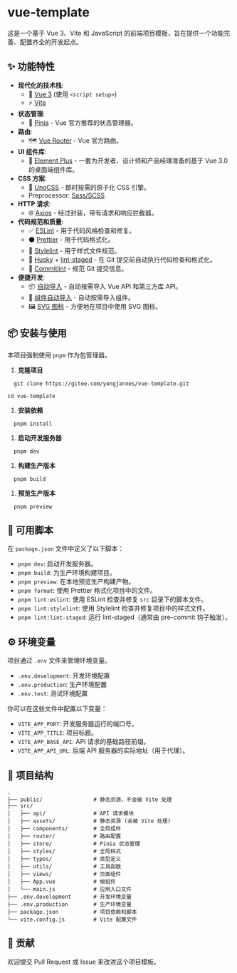 # vue-template

这是一个基于 Vue 3、Vite 和 JavaScript 的前端项目模板，旨在提供一个功能完善、配置齐全的开发起点。

## ✨ 功能特性

- **现代化的技术栈**:
  - 🚀 [Vue 3](https://vuejs.org/) (使用 `<script setup>`)
  - ⚡️ [Vite](https://vitejs.dev/)
- **状态管理**:
  - 🍍 [Pinia](https://pinia.vuejs.org/) - Vue 官方推荐的状态管理器。
- **路由**:
  - 🗺️ [Vue Router](https://router.vuejs.org/) - Vue 官方路由。
- **UI 组件库**:
  - 🧩 [Element Plus](https://element-plus.org/) - 一套为开发者、设计师和产品经理准备的基于 Vue 3.0 的桌面端组件库。
- **CSS 方案**:
  - 🎨 [UnoCSS](https://github.com/unocss/unocss) - 即时按需的原子化 CSS 引擎。
  - Preprocessor: [Sass/SCSS](https://sass-lang.com/)
- **HTTP 请求**:
  - 🌐 [Axios](https://axios-http.com/) - 经过封装，带有请求和响应拦截器。
- **代码规范和质量**:
  - ✅ [ESLint](https://eslint.org/) - 用于代码风格检查和修复。
  - ⚫️ [Prettier](https://prettier.io/) - 用于代码格式化。
  - 💅 [Stylelint](https://stylelint.io/) - 用于样式文件规范。
  - 🐶 [Husky](https://typicode.github.io/husky/) + [lint-staged](https://github.com/okonet/lint-staged) - 在 Git 提交前自动执行代码检查和格式化。
  - 📄 [Commitlint](https://commitlint.js.org/) - 规范 Git 提交信息。
- **便捷开发**:
  - 📦 [自动导入](https://github.com/unplugin/unplugin-auto-import) - 自动按需导入 Vue API 和第三方库 API。
  - 📂 [组件自动导入](https://github.com/unplugin/unplugin-vue-components) - 自动按需导入组件。
  - 🖼️ [SVG 图标](https://github.com/vbenjs/vite-plugin-svg-icons) - 方便地在项目中使用 SVG 图标。

## 📦 安装与使用

本项目强制使用 `pnpm` 作为包管理器。

1. **克隆项目**

`   git clone https://gitee.com/yongjannes/vue-template.git  `

`cd vue-template  `

1. **安装依赖**

`   pnpm install   `

1. **启动开发服务器**

`   pnpm dev   `

1. **构建生产版本**

`   pnpm build   `

1. **预览生产版本**

`   pnpm preview   `

## 📜 可用脚本

在 `package.json` 文件中定义了以下脚本：

- `pnpm dev`: 启动开发服务器。
- `pnpm build`: 为生产环境构建项目。
- `pnpm preview`: 在本地预览生产构建产物。
- `pnpm format`: 使用 Prettier 格式化项目中的文件。
- `pnpm lint:eslint`: 使用 ESLint 检查并修复 `src` 目录下的脚本文件。
- `pnpm lint:stylelint`: 使用 Stylelint 检查并修复项目中的样式文件。
- `pnpm lint:lint-staged`: 运行 lint-staged（通常由 pre-commit 钩子触发）。

## ⚙️ 环境变量

项目通过 `.env` 文件来管理环境变量。

- `.env.development`: 开发环境配置
- `.env.production`: 生产环境配置
- `.env.test`: 测试环境配置

你可以在这些文件中配置以下变量：

- `VITE_APP_PORT`: 开发服务器运行的端口号。
- `VITE_APP_TITLE`: 项目标题。
- `VITE_APP_BASE_API`: API 请求的基础路径前缀。
- `VITE_APP_API_URL`: 后端 API 服务器的实际地址（用于代理）。

## 📁 项目结构

```
.
├── public/                # 静态资源，不会被 Vite 处理
├── src/
│   ├── api/               # API 请求模块
│   ├── assets/            # 静态资源 (会被 Vite 处理)
│   ├── components/        # 全局组件
│   ├── router/            # 路由配置
│   ├── store/             # Pinia 状态管理
│   ├── styles/            # 全局样式
│   ├── types/             # 类型定义
│   ├── utils/             # 工具函数
│   ├── views/             # 页面组件
│   ├── App.vue            # 根组件
│   └── main.js            # 应用入口文件
├── .env.development       # 开发环境变量
├── .env.production        # 生产环境变量
├── package.json           # 项目依赖和脚本
└── vite.config.js         # Vite 配置文件
```

## 🤝 贡献

欢迎提交 Pull Request 或 Issue 来改进这个项目模板。
